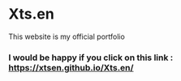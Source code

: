 # Xts.en
This website is my official portfolio
### I would be happy if you click on this link : https://xtsen.github.io/Xts.en/
